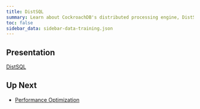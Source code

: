 ```yaml
---
title: DistSQL
summary: Learn about CockroachDB's distributed processing engine, DistSQL.
toc: false
sidebar_data: sidebar-data-training.json
---
```


## Presentation

[DistSQL](https://docs.google.com/presentation/d/1d2Mc_51I0VLx4KBrGwbqdka_gcQdjWQcAP4_UreSOLY/edit#slide=id.g18624943e3_0_0)

## Up Next

- [Performance Optimization](performance-optimization.html)
